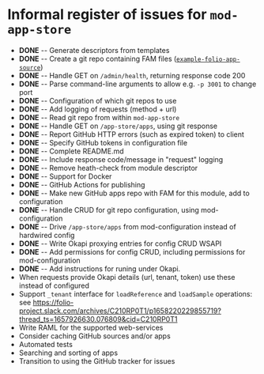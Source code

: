 # Informal register of issues for `mod-app-store`

* **DONE** -- Generate descriptors from templates
* **DONE** -- Create a git repo containing FAM files ([`example-folio-app-source`](https://github.com/MikeTaylor/example-folio-app-source))
* **DONE** -- Handle GET on `/admin/health`, returning response code 200
* **DONE** -- Parse command-line arguments to allow e.g. `-p 3001` to change port
* **DONE** -- Configuration of which git repos to use
* **DONE** -- Add logging of requests (method + url)
* **DONE** -- Read git repo from within `mod-app-store`
* **DONE** -- Handle GET on `/app-store/apps`, using git response
* **DONE** -- Report GitHub HTTP errors (such as expired token) to client
* **DONE** -- Specify GitHub tokens in configuration file
* **DONE** -- Complete README.md
* **DONE** -- Include response code/message in "request" logging
* **DONE** -- Remove heath-check from module descriptor
* **DONE** -- Support for Docker
* **DONE** -- GitHub Actions for publishing
* **DONE** -- Make new GitHub apps repo with FAM for this module, add to configuration
* **DONE** -- Handle CRUD for git repo configuration, using mod-configuration
* **DONE** -- Drive `/app-store/apps` from mod-configuration instead of hardwired config
* **DONE** -- Write Okapi proxying entries for config CRUD WSAPI
* **DONE** -- Add permissions for config CRUD, including permissions for mod-configuration
* **DONE** -- Add instructions for runing under Okapi.
* When requests provide Okapi details (url, tenant, token) use these instead of configured
* Support `_tenant` interface for `loadReference` and `loadSample` operations: see https://folio-project.slack.com/archives/C210RP0T1/p1658220229855719?thread_ts=1657926630.076809&cid=C210RP0T1
* Write RAML for the supported web-services
* Consider caching GitHub sources and/or apps
* Automated tests
* Searching and sorting of apps
* Transition to using the GitHub tracker for issues
